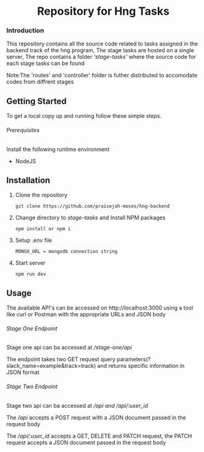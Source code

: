 <h1 align=center>Repository for Hng Tasks</h1>
<h3>Introduction</h3>
<p>This repository contains all the source code related to tasks assigned in the backend track of the hng program, The stage tasks are hosted on a single server, The repo contains a folder <em>'stage-tasks'</em> where the source code for each stage tasks can be found</p>
<p>Note:The 'routes' and 'controller' folder is futher distributed to accomodate codes from diffrent stages</p>

## Getting Started
<p>To get a local copy up and running follow these simple steps.</p>
<h6>Prerequisites</h6>
<p>Install the following runtime environment</p>
<ul>
    <li>NodeJS</li>
</ul>

## Installation
1. Clone the repository
    ```
    git clone https://github.com/praisejah-moses/hng-backend
    ```    
2. Change directory to <em>stage-tasks</em> and Install NPM packages
    ```
    npm install or npm i
    ```
3. Setup .env file
    ```
    MONGO_URL = mongodb connection string
    ```
4. Start server
   ```
   npm run dev
   ```
## Usage
The available API's can be accessed on http://localhost:3000 using a tool like curl or Postman with the appropriate URLs and JSON body
<h6>Stage One Endpoint</h6>
<p>Stage one api can ba accessed at <em>/stage-one/api</em></p>
<p>The endpoint takes two GET request query parameters(?slack_name=example&track=track) and returns specific information in JSON format</p>
<h6>Stage Two Endpoint</h6>
<p>Stage two api can ba accessed at <em>/api and /api/:user_id</em></p>
<p>The <em>/api</em> accepts a POST request with a JSON document passed in the request body</p>
<p>The <em>/api/:user_id</em> accepts a GET, DELETE and PATCH request, the PATCH request accepts a JSON document passed in the request body</p>
